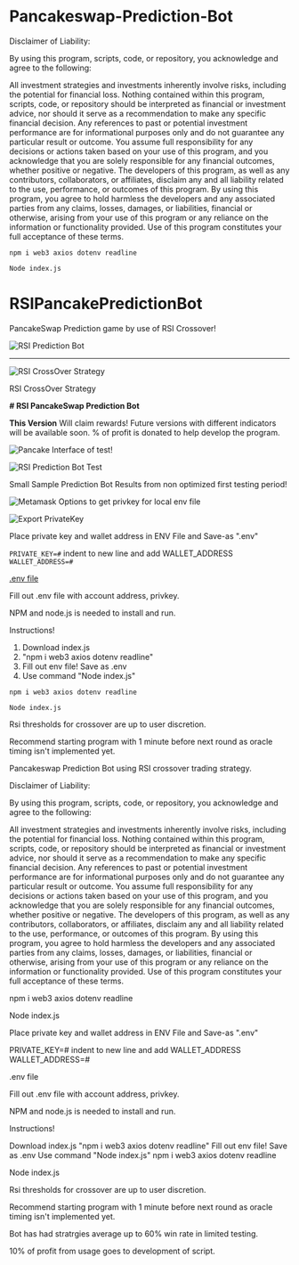 # Pancakeswap-Prediction-Bot



Disclaimer of Liability:

By using this program, scripts, code, or repository, you acknowledge and agree to the following:

All investment strategies and investments inherently involve risks, including the potential for financial loss.
Nothing contained within this program, scripts, code, or repository should be interpreted as financial or investment advice, nor should it serve as a recommendation to make any specific financial decision.
Any references to past or potential investment performance are for informational purposes only and do not guarantee any particular result or outcome.
You assume full responsibility for any decisions or actions taken based on your use of this program, and you acknowledge that you are solely responsible for any financial outcomes, whether positive or negative.
The developers of this program, as well as any contributors, collaborators, or affiliates, disclaim any and all liability related to the use, performance, or outcomes of this program.
By using this program, you agree to hold harmless the developers and any associated parties from any claims, losses, damages, or liabilities, financial or otherwise, arising from your use of this program or any reliance on the information or functionality provided.
Use of this program constitutes your full acceptance of these terms.

`npm i web3 axios dotenv readline`

`Node index.js`


# RSIPancakePredictionBot
PancakeSwap Prediction game by use of RSI Crossover!

![RSI Prediction Bot](https://github.com/DGCrypto/RSIPancakePredictionBot/blob/main/IMG_0183.jpg)
***

![RSI CrossOver Strategy](https://github.com/DGCrypto/RSIPancakePredictionBot/blob/main/E3BFD33A-8C91-464E-ABDE-D0A574A74786.jpeg)

RSI CrossOver Strategy

**# RSI PancakeSwap Prediction Bot**


**This Version** Will claim rewards! 
Future versions with different indicators will be available soon.
 % of profit is donated to help develop the program.




![Pancake Interface of test!](https://github.com/DGCrypto/RSIPancakePredictionBot/blob/main/RSIPredPancake.png)

![RSI Prediction Bot Test](https://github.com/DGCrypto/RSIPancakePredictionBot/blob/main/predbottest.PNG)

Small Sample Prediction Bot Results from non optimized first testing period!

![Metamask Options to get privkey for local env file](https://github.com/DGCrypto/RSIPancakePredictionBot/blob/main/options.PNG)

![Export PrivateKey](https://github.com/DGCrypto/RSIPancakePredictionBot/blob/main/exportprivkey.PNG)

Place private key and wallet address in ENV File and Save-as ".env"

`PRIVATE_KEY=#` indent to new line and add WALLET_ADDRESS
`WALLET_ADDRESS=#`

[.env file](https://github.com/DGCrypto/RSIPancakePredictionBot/blob/main/.env.example)

Fill out .env file with account address, privkey.


NPM and node.js is needed to install and run.


Instructions!

1.   Download index.js
2.   "npm i web3 axios dotenv readline"
3.   Fill out env file! Save as .env
4.   Use command "Node index.js"

`npm i web3 axios dotenv readline`

`Node index.js`


Rsi thresholds for crossover are up to user discretion.

Recommend starting program with 1 minute before next round as oracle timing isn't implemented yet.


Pancakeswap Prediction Bot using RSI crossover trading strategy.

Disclaimer of Liability:

By using this program, scripts, code, or repository, you acknowledge and agree to the following:

All investment strategies and investments inherently involve risks, including the potential for financial loss. Nothing contained within this program, scripts, code, or repository should be interpreted as financial or investment advice, nor should it serve as a recommendation to make any specific financial decision. Any references to past or potential investment performance are for informational purposes only and do not guarantee any particular result or outcome. You assume full responsibility for any decisions or actions taken based on your use of this program, and you acknowledge that you are solely responsible for any financial outcomes, whether positive or negative. The developers of this program, as well as any contributors, collaborators, or affiliates, disclaim any and all liability related to the use, performance, or outcomes of this program. By using this program, you agree to hold harmless the developers and any associated parties from any claims, losses, damages, or liabilities, financial or otherwise, arising from your use of this program or any reliance on the information or functionality provided. Use of this program constitutes your full acceptance of these terms.

npm i web3 axios dotenv readline

Node index.js

Place private key and wallet address in ENV File and Save-as ".env"

PRIVATE_KEY=# indent to new line and add WALLET_ADDRESS WALLET_ADDRESS=#

.env file

Fill out .env file with account address, privkey.

NPM and node.js is needed to install and run.

Instructions!

Download index.js
"npm i web3 axios dotenv readline"
Fill out env file! Save as .env
Use command "Node index.js"
npm i web3 axios dotenv readline

Node index.js

Rsi thresholds for crossover are up to user discretion.

Recommend starting program with 1 minute before next round as oracle timing isn't implemented yet.

Bot has had stratrgies average up to 60% win rate in limited testing.

10% of profit from usage goes to development of script.
